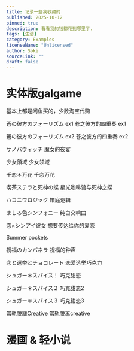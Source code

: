 ```yaml
---
title: 记录一些我收藏的
published: 2025-10-12
pinned: true
description: 看看我的钱都花到哪里了.
tags: [生活]
category: Examples
licenseName: "Unlicensed"
author: Soki
sourceLink: ""
draft: false
---
```


# 实体版galgame

基本上都是闲鱼买的，少数淘宝代购

蒼の彼方のフォーリズム ex1 苍之彼方的四重奏 ex1

蒼の彼方のフォーリズム ex2 苍之彼方的四重奏 ex2

サノバウィッチ  魔女的夜宴

少女領域  少女领域

千恋＊万花  千恋万花

喫茶ステラと死神の蝶  星光咖啡馆与死神之蝶

ハコニワロジック  箱庭逻辑

ましろ色シンフォニー  纯白交响曲

恋×シンアイ彼女  想要传达给你的爱恋

Summer pockets

祝福のカンパネラ  祝福的钟声

恋と選挙とチョコレート  恋爱选举巧克力

シュガー＊スパイス！   巧克甜恋

シュガー＊スパイス２   巧克甜恋2

シュガー＊スパイス３   巧克甜恋3

常軌脱離Creative 常轨脱离creative


# 漫画 & 轻小说


